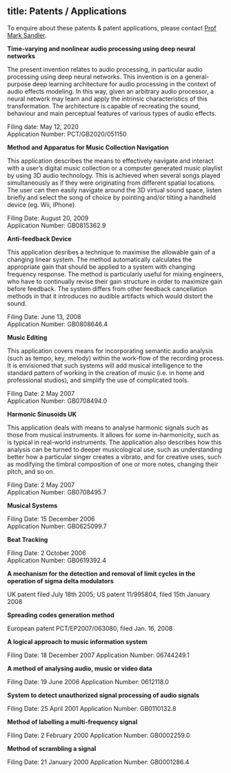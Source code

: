title: Patents / Applications
-----------------------------

To enquire about these patents & patent applications, please contact [Prof Mark Sandler](mailto:mark.sandler@qmul.ac.uk).

**Time-varying and nonlinear audio processing using deep neural networks**

The present invention relates to audio processing, in particular audio processing using deep neural networks. This invention is on a general-purpose deep learning architecture for audio processing in the context of audio effects modeling. In this way, given an arbitrary audio processor, a neural network may learn and apply the intrinsic characteristics of this transformation. The architecture is capable of recreating the sound, behaviour and main perceptual features of various types of audio effects. 

Filing date: May 12, 2020  
Application Number: PCT/GB2020/051150

**Method and Apparatus for Music Collection Navigation**

This application describes the means to effectively navigate and interact with a user’s digital music collection or a computer generated music playlist by using 3D audio technology. This is achieved when several songs played simultaneously as if they were originating from different spatial locations. The user can then easily navigate around the 3D virtual sound space, listen briefly and select the song of choice by pointing and/or tilting a handheld device (eg. Wii, iPhone).

Filing Date: August 20, 2009  
Application Number: GB0815362.9

**Anti-feedback Device**

This application desribes a technique to maximise the allowable gain of a changing linear system. The method automatically calculates the appropriate gain that should be applied to a system with changing frequency response. The method is particularly useful for mixing engineers, who have to continually revise their gain structure in order to maximize gain before feedback. The system differs from other feedback cancellation methods in that it introduces no audible artifacts which would distort the sound.

Filing Date: June 13, 2008  
Application Number: GB0808646.4

**Music Editing**

This application covers means for incorporating semantic audio analysis (such as tempo, key, melody) within the work-flow of the recording process. It is envisioned that such systems will add musical intelligence to the standard pattern of working in the creation of music (i.e. in home and professional studios), and simplify the use of complicated tools.

Filing Date: 2 May 2007  
Application Number: GB0708494.0

**Harmonic Sinusoids UK**

This application deals with means to analyse harmonic signals such as those from musical instruments. It allows for some in-harmonicity, such as is typical in real-world instruments. The application also describes how this analysis can be turned to deeper musicological use, such as understanding better how a particular singer creates a vibrato, and for creative uses, such as modifying the timbral composition of one or more notes, changing their pitch, and so on.

Filing Date: 2 May 2007   
Application Number: GB0708495.7

**Musical Systems** 

Filing Date: 15 December 2006  
Application Number: GB0625099.7

**Beat Tracking** 

Filing Date: 2 October 2006  
Application Number: GB0619392.4

**A mechanism for the detection and removal of limit cycles in the operation of sigma delta modulators** 

UK patent filed July 18th 2005; US patent 11/995804, filed 15th January 2008

**Spreading codes generation method** 

European patent PCT/EP2007/063080, filed Jan. 16, 2008



**A logical approach to music information system**

Filing Date: 18 December 2007
Application Number: 06744249.1


**A method of analysing audio, music or video data**

Filing Date: 19 June 2006
Application Number: 0612118.0


**System to detect unauthorized signal processing of audio signals** 

Filing Date: 25 April 2001
Application Number: GB0110132.8

**Method of labelling a multi-frequency signal** 

Filing Date: 2 February 2000
Application Number: GB0002259.0

**Method of scrambling a signal** 

Filing Date: 21 January 2000
Application Number: GB0001286.4

